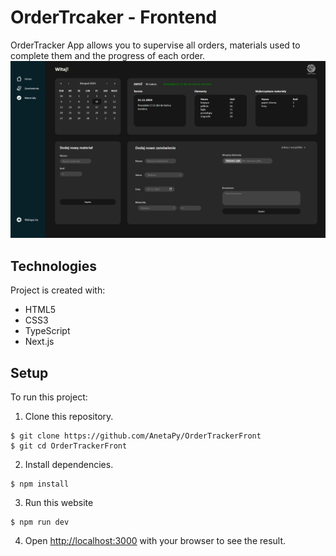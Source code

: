 # OrderTrcaker - Frontend

OrderTracker App allows you to supervise all orders, materials used to complete them and the progress of each order.
![tekst alternatywny](toReadMe/OrderTRacker_pic.png)
## Technologies

Project is created with:
* HTML5
* CSS3
* TypeScript
* Next.js

## Setup

To run this project: 

1. Clone this repository.
```
$ git clone https://github.com/AnetaPy/OrderTrackerFront
$ git cd OrderTrackerFront
```

2. Install dependencies.
```
$ npm install
```

3. Run this website
```
$ npm run dev
```

4. Open [http://localhost:3000](http://localhost:3000) with your browser to see the result.
